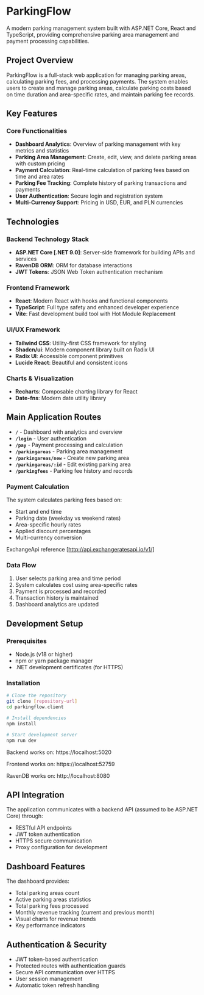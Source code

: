 # ParkingFlow

A modern parking management system built with ASP.NET Core, React and TypeScript, providing comprehensive parking area management and payment processing capabilities.

## Project Overview

ParkingFlow is a full-stack web application for managing parking areas, calculating parking fees, and processing payments. The system enables users to create and manage parking areas, calculate parking costs based on time duration and area-specific rates, and maintain parking fee records.

## Key Features

### Core Functionalities

- **Dashboard Analytics**: Overview of parking management with key metrics and statistics
- **Parking Area Management**: Create, edit, view, and delete parking areas with custom pricing
- **Payment Calculation**: Real-time calculation of parking fees based on time and area rates
- **Parking Fee Tracking**: Complete history of parking transactions and payments
- **User Authentication**: Secure login and registration system
- **Multi-Currency Support**: Pricing in USD, EUR, and PLN currencies

## Technologies

### Backend Technology Stack
- **ASP.NET Core [.NET 9.0]**: Server-side framework for building APIs and services
- **RavenDB ORM**: ORM for database interactions
- **JWT Tokens**: JSON Web Token authentication mechanism

### Frontend Framework
- **React**: Modern React with hooks and functional components
- **TypeScript**: Full type safety and enhanced developer experience
- **Vite**: Fast development build tool with Hot Module Replacement

### UI/UX Framework
- **Tailwind CSS**: Utility-first CSS framework for styling
- **Shadcn/ui**: Modern component library built on Radix UI
- **Radix UI**: Accessible component primitives
- **Lucide React**: Beautiful and consistent icons

### Charts & Visualization
- **Recharts**: Composable charting library for React
- **Date-fns**: Modern date utility library

## Main Application Routes

- **`/`** - Dashboard with analytics and overview
- **`/login`** - User authentication
- **`/pay`** - Payment processing and calculation
- **`/parkingareas`** - Parking area management
- **`/parkingareas/new`** - Create new parking area
- **`/parkingareas/:id`** - Edit existing parking area
- **`/parkingfees`** - Parking fee history and records

### Payment Calculation
The system calculates parking fees based on:
- Start and end time
- Parking date (weekday vs weekend rates)
- Area-specific hourly rates
- Applied discount percentages
- Multi-currency conversion

ExchangeApi reference [http://api.exchangeratesapi.io/v1/]

### Data Flow
1. User selects parking area and time period
2. System calculates cost using area-specific rates
3. Payment is processed and recorded
4. Transaction history is maintained
5. Dashboard analytics are updated

## Development Setup

### Prerequisites
- Node.js (v18 or higher)
- npm or yarn package manager
- .NET development certificates (for HTTPS)

### Installation
```bash
# Clone the repository
git clone [repository-url]
cd parkingflow.client

# Install dependencies
npm install

# Start development server
npm run dev
```
Backend works on: https://localhost:5020

Frontend works on: https://localhost:52759

RavenDB works on: http://localhost:8080

## API Integration

The application communicates with a backend API (assumed to be ASP.NET Core) through:
- RESTful API endpoints
- JWT token authentication
- HTTPS secure communication
- Proxy configuration for development

## Dashboard Features

The dashboard provides:
- Total parking areas count
- Active parking areas statistics
- Total parking fees processed
- Monthly revenue tracking (current and previous month)
- Visual charts for revenue trends
- Key performance indicators

## Authentication & Security

- JWT token-based authentication
- Protected routes with authentication guards
- Secure API communication over HTTPS
- User session management
- Automatic token refresh handling
